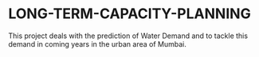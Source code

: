 # LONG-TERM-CAPACITY-PLANNING

This project deals with the prediction of Water Demand and to tackle this demand in coming years in the urban area of Mumbai.
